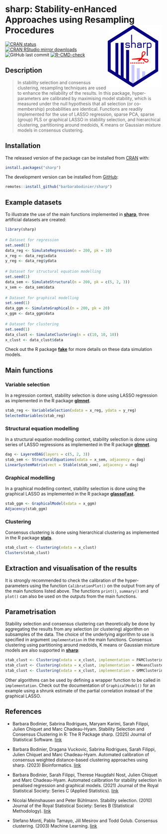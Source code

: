 
<!-- README.md is generated from README.Rmd. Please edit that file -->

# sharp: Stability-enHanced Approaches using Resampling Procedures <img src="man/figures/logo.png" align="right" width="174" height="200"/>

<!-- badges: start -->

[![CRAN
status](https://www.r-pkg.org/badges/version/sharp)](https://CRAN.R-project.org/package=sharp)
[![CRAN RStudio mirror
downloads](https://cranlogs.r-pkg.org/badges/last-month/sharp?color=blue)](https://r-pkg.org/pkg/sharp)
![GitHub last
commit](https://img.shields.io/github/last-commit/barbarabodinier/sharp?logo=GitHub&style=flat-square)
[![R-CMD-check](https://github.com/barbarabodinier/sharp/actions/workflows/R-CMD-check.yaml/badge.svg)](https://github.com/barbarabodinier/sharp/actions/workflows/R-CMD-check.yaml)
<!-- badges: end -->

## Description

> In stability selection and consensus clustering, resampling techniques
> are used to enhance the reliability of the results. In this package,
> hyper-parameters are calibrated by maximising model stability, which
> is measured under the null hypothesis that all selection (or
> co-membership) probabilities are identical. Functions are readily
> implemented for the use of LASSO regression, sparse PCA, sparse
> (group) PLS or graphical LASSO in stability selection, and
> hierarchical clustering, partitioning around medoids, K means or
> Gaussian mixture models in consensus clustering.

## Installation

The released version of the package can be installed from
[CRAN](https://CRAN.R-project.org) with:

``` r
install.packages("sharp")
```

The development version can be installed from
[GitHub](https://github.com/):

``` r
remotes::install_github("barbarabodinier/sharp")
```

## Example datasets

To illustrate the use of the main functions implemented in
[**sharp**](https://CRAN.R-project.org/package=sharp), three artificial
datasets are created:

``` r
library(sharp)

# Dataset for regression
set.seed(1)
data_reg <- SimulateRegression(n = 200, pk = 10)
x_reg <- data_reg$xdata
y_reg <- data_reg$ydata

# Dataset for structural equation modelling
set.seed(1)
data_sem <- SimulateStructural(n = 200, pk = c(5, 2, 3))
x_sem <- data_sem$data

# Dataset for graphical modelling
set.seed(1)
data_ggm <- SimulateGraphical(n = 200, pk = 20)
x_ggm <- data_ggm$data

# Dataset for clustering
set.seed(1)
data_clust <- SimulateClustering(n = c(10, 10, 10))
x_clust <- data_clust$data
```

Check out the R package
[**fake**](https://github.com/barbarabodinier/fake) for more details on
these data simulation models.

## Main functions

### Variable selection

In a regression context, stability selection is done using LASSO
regression as implemented in the R package
[**glmnet**](https://CRAN.R-project.org/package=glmnet).

``` r
stab_reg <- VariableSelection(xdata = x_reg, ydata = y_reg)
SelectedVariables(stab_reg)
```

### Structural equation modelling

In a structural equation modelling context, stability selection is done
using series of LASSO regressions as implemented in the R package
[**glmnet**](https://CRAN.R-project.org/package=glmnet).

``` r
dag <- LayeredDAG(layers = c(5, 2, 3))
stab_sem <- StructuralEquations(xdata = x_sem, adjacency = dag)
LinearSystemMatrix(vect = Stable(stab_sem), adjacency = dag)
```

### Graphical modelling

In a graphical modelling context, stability selection is done using the
graphical LASSO as implemented in the R package
[**glassoFast**](https://CRAN.R-project.org/package=glassoFast).

``` r
stab_ggm <- GraphicalModel(xdata = x_ggm)
Adjacency(stab_ggm)
```

### Clustering

Consensus clustering is done using hierarchical clustering as
implemented in the R package
[**stats**](https://stat.ethz.ch/R-manual/R-devel/library/stats/html/00Index.html).

``` r
stab_clust <- Clustering(xdata = x_clust)
Clusters(stab_clust)
```

## Extraction and visualisation of the results

It is strongly recommended to check the calibration of the
hyper-parameters using the function `CalibrationPlot()` on the output
from any of the main functions listed above. The functions `print()`,
`summary()` and `plot()` can also be used on the outputs from the main
functions.

## Parametrisation

Stability selection and consensus clustering can theoretically be done
by aggregating the results from any selection (or clustering) algorithm
on subsamples of the data. The choice of the underlying algorithm to use
is specified in argument `implementation` in the main functions.
Consensus clustering using partitioning around medoids, K means or
Gaussian mixture models are also supported in
[**sharp**](https://CRAN.R-project.org/package=sharp):

``` r
stab_clust <- Clustering(xdata = x_clust, implementation = PAMClustering)
stab_clust <- Clustering(xdata = x_clust, implementation = KMeansClustering)
stab_clust <- Clustering(xdata = x_clust, implementation = GMMClustering)
```

Other algorithms can be used by defining a wrapper function to be called
in `implementation`. Check out the documentation of `GraphicalModel()`
for an example using a shrunk estimate of the partial correlation
instead of the graphical LASSO.

## References

- Barbara Bodinier, Sabrina Rodrigues, Maryam Karimi, Sarah Filippi,
  Julien Chiquet and Marc Chadeau-Hyam. Stability Selection and
  Consensus Clustering in R: The R Package sharp. (2025) Journal of
  Statistical Software. [link](https://doi.org/10.18637/jss.v112.i05)

- Barbara Bodinier, Dragana Vuckovic, Sabrina Rodrigues, Sarah Filippi,
  Julien Chiquet and Marc Chadeau-Hyam. Automated calibration of
  consensus weighted distance-based clustering approaches using
  sharp. (2023) Bioinformatics.
  [link](https://doi.org/10.1093/bioinformatics/btad635)

- Barbara Bodinier, Sarah Filippi, Therese Haugdahl Nost, Julien Chiquet
  and Marc Chadeau-Hyam. Automated calibration for stability selection
  in penalised regression and graphical models. (2021) Journal of the
  Royal Statistical Society: Series C (Applied Statistics).
  [link](https://doi.org/10.1093/jrsssc/qlad058)

- Nicolai Meinshausen and Peter Bühlmann. Stability selection. (2010)
  Journal of the Royal Statistical Society: Series B (Statistical
  Methodology). [link](https://doi.org/10.1111/j.1467-9868.2010.00740.x)

- Stefano Monti, Pablo Tamayo, Jill Mesirov and Todd Golub. Consensus
  clustering. (2003) Machine Learning.
  [link](https://doi.org/10.1023/A:1023949509487)
